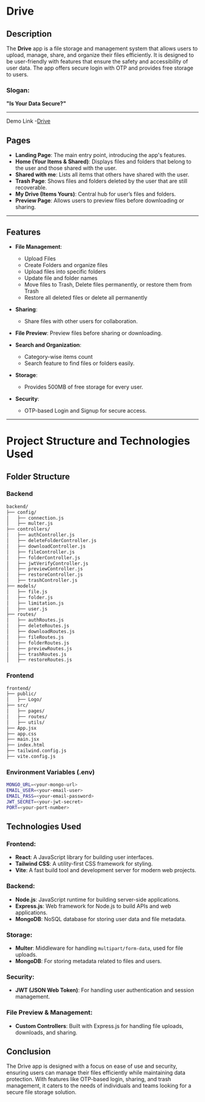 # Drive

## Description
The **Drive** app is a file storage and management system that allows users to upload, manage, share, and organize their files efficiently. It is designed to be user-friendly with features that ensure the safety and accessibility of user data. The app offers secure login with OTP and provides free storage to users.

### Slogan:
**"Is Your Data Secure?"**

---
Demo Link -[Drive](https://drive-clone-frontend.vercel.app/) 

## Pages

- **Landing Page**: The main entry point, introducing the app's features.
- **Home (Your Items & Shared)**: Displays files and folders that belong to the user and those shared with the user.
- **Shared with me**: Lists all items that others have shared with the user.
- **Trash Page**: Shows files and folders deleted by the user that are still recoverable.
- **My Drive (Items Yours)**: Central hub for user’s files and folders.
- **Preview Page**: Allows users to preview files before downloading or sharing.

---

## Features

- **File Management**:
  - Upload Files
  - Create Folders and organize files
  - Upload files into specific folders
  - Update file and folder names
  - Move files to Trash, Delete files permanently, or restore them from Trash
  - Restore all deleted files or delete all permanently
  
- **Sharing**:
  - Share files with other users for collaboration.

- **File Preview**: Preview files before sharing or downloading.
  
- **Search and Organization**:
  - Category-wise items count
  - Search feature to find files or folders easily.

- **Storage**:
  - Provides 500MB of free storage for every user.
  
- **Security**:
  - OTP-based Login and Signup for secure access.

---


# Project Structure and Technologies Used

## Folder Structure

### Backend
```bash
backend/
├── config/
│   ├── connection.js
│   ├── multer.js
├── controllers/
│   ├── authController.js
│   ├── deleteFolderController.js
│   ├── downloadController.js
│   ├── fileController.js
│   ├── folderController.js
│   ├── jwtVerifyController.js
│   ├── previewController.js
│   ├── restoreController.js
│   ├── trashController.js
├── models/
│   ├── file.js
│   ├── folder.js
│   ├── limitation.js
│   ├── user.js
├── routes/
│   ├── authRoutes.js
│   ├── deleteRoutes.js
│   ├── downloadRoutes.js
│   ├── fileRoutes.js
│   ├── folderRoutes.js
│   ├── previewRoutes.js
│   ├── trashRoutes.js
│   ├── restoreRoutes.js
```

### Frontend
```bash
frontend/
├── public/
│   ├── Logo/
├── src/
│   ├── pages/
│   ├── routes/
│   ├── utils/
├── App.jsx
├── app.css
├── main.jsx
├── index.html
├── tailwind.config.js
├── vite.config.js
```

### Environment Variables (.env)
```bash
MONGO_URL=<your-mongo-url>
EMAIL_USER=<your-email-user>
EMAIL_PASS=<your-email-password>
JWT_SECRET=<your-jwt-secret>
PORT=<your-port-number>
```

## Technologies Used

### Frontend:
- **React**: A JavaScript library for building user interfaces.
- **Tailwind CSS**: A utility-first CSS framework for styling.
- **Vite**: A fast build tool and development server for modern web projects.

### Backend:
- **Node.js**: JavaScript runtime for building server-side applications.
- **Express.js**: Web framework for Node.js to build APIs and web applications.
- **MongoDB**: NoSQL database for storing user data and file metadata.

### Storage:
- **Multer**: Middleware for handling `multipart/form-data`, used for file uploads.
- **MongoDB**: For storing metadata related to files and users.

### Security:
- **JWT (JSON Web Token)**: For handling user authentication and session management.

### File Preview & Management:
- **Custom Controllers**: Built with Express.js for handling file uploads, downloads, and sharing.


## Conclusion
The Drive app is designed with a focus on ease of use and security, ensuring users can manage their files efficiently while maintaining data protection. With features like OTP-based login, sharing, and trash management, it caters to the needs of individuals and teams looking for a secure file storage solution.
